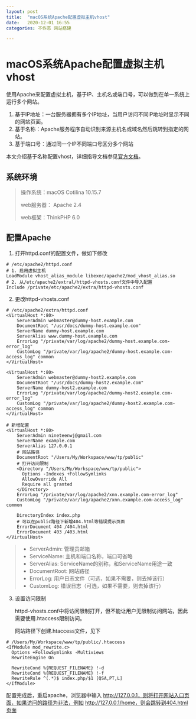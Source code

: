 ```yaml
---
layout: post
title:  "macOS系统Apache配置虚拟主机vhost"
date:   2020-12-01 16:55
categories: 不作恶 网站搭建

---
```


# macOS系统Apache配置虚拟主机vhost

使用Apache来配置虚拟主机，基于IP、主机名或端口号，可以做到在单一系统上运行多个网站。

1. 基于IP地址：一台服务器拥有多个IP地址，当用户访问不同IP地址时显示不同的网站页面。
2. 基于名称：Apache服务程序自动识别来源主机名或域名然后跳转到指定的网站。
3. 基于端口号：通过同一个IP不同端口号区分多个网站

本文介绍基于名称配置vhost，详细指导文档参见[官方文档](http://httpd.apache.org/docs/2.4/vhosts/)。

## 系统环境

> 操作系统：macOS Cotilina 10.15.7
>
> web服务器： Apache 2.4
>
> web框架：ThinkPHP 6.0



## 配置Apache

1. 打开httpd.conf的配置文件，做如下修改

``` shell
# /etc/apache2/httpd.conf
# 1. 启用虚拟主机
LoadModule vhost_alias_module libexec/apache2/mod_vhost_alias.so
# 2. 从/etc/apache2/extral/httpd-vhosts.conf文件中导入配置
Include /private/etc/apache2/extra/httpd-vhosts.conf 

```

2. 更改httpd-vhosts.conf

```shell
# /etc/apache2/extra/httpd.conf
<VirtualHost *:80>
    ServerAdmin webmaster@dummy-host.example.com
    DocumentRoot "/usr/docs/dummy-host.example.com"
    ServerName dummy-host.example.com
    ServerAlias www.dummy-host.example.com
    ErrorLog "/private/var/log/apache2/dummy-host.example.com-error_log"
    CustomLog "/private/var/log/apache2/dummy-host.example.com-access_log" common
</VirtualHost>

<VirtualHost *:80>
    ServerAdmin webmaster@dummy-host2.example.com
    DocumentRoot "/usr/docs/dummy-host2.example.com"
    ServerName dummy-host2.example.com
    ErrorLog "/private/var/log/apache2/dummy-host2.example.com-error_log"
    CustomLog "/private/var/log/apache2/dummy-host2.example.com-access_log" common
</VirtualHost>

# 新增配置
<VirtualHost *:80>
    ServerAdmin nineteenwj@gmail.com
    ServerName example.com
    ServerAlias 127.0.0.1
    # 网站路径
    DocumentRoot "/Users/My/Workspace/www/tp/public" 
    # 打开访问限制
    <Directory "/Users/My/Workspace/www/tp/public"> 
      Options -Indexes +FollowSymlinks
      AllowOverride All
      Require all granted
    </Directory>
    ErrorLog "/private/var/log/apache2/xnn.example.com-error_log"
    CustomLog "/private/var/log/apache2/xnn.example.com-access_log" common
    
    DirectoryIndex index.php
    # 可以在public路径下新增404.html等错误提示页面
    ErrorDocument 404 /404.html
    ErrorDocument 403 /403.html
</VirtualHost>
```

> - ServerAdmin: 管理员邮箱
> - ServiceName: 主机和端口名称，端口可省略
> - ServerAlias: ServiceName的别称，和ServiceName用途一致
> - DocumentRoot: 网站路径
> - ErrorLog: 用户日志文件（可选，如果不需要，则去掉该行）
> - CustomLog: 错误日志（可选，如果不需要，则去掉该行）

3. 设置访问限制

   httpd-vhosts.conf中将访问限制打开，但不能让用户无限制访问网站，因此需要使用.htaccess限制访问。

   网站路径下创建.htaccess文件，见下

```shell
# /Users/My/Workspace/www/tp/public/.htaccess
<IfModule mod_rewrite.c>
  Options +FollowSymlinks -Multiviews
  RewriteEngine On

  RewriteCond %{REQUEST_FILENAME} !-d
  RewriteCond %{REQUEST_FILENAME} !-f
  RewriteRule ^(.*)$ index.php/$1 [QSA,PT,L]
</IfModule>
```



配置完成后，重启apache，浏览器中输入 http://127.0.0.1，则将打开网站入口页面，如果访问的路径为非法，例如 http://127.0.0.1/home，则会跳转到404.html页面



